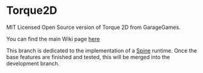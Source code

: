 Torque2D
========

MIT Licensed Open Source version of Torque 2D from GarageGames.

You can find the main Wiki page [here](https://github.com/GarageGames/Torque2D/wiki)

This branch is dedicated to the implementation of a [Spine](esotericsoftware.com) runtime. Once the base features are finished and tested, this will be merged into the development branch.
